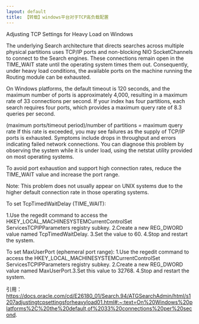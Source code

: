 ```yaml
---
layout: default
title: 【转载】windows平台对于TCP高负载配置
---
```


Adjusting TCP Settings for Heavy Load on Windows

The underlying Search architecture that directs searches across multiple physical partitions uses TCP/IP ports and non-blocking NIO SocketChannels to connect to the Search engines. These connections remain open in the TIME_WAIT state until the operating system times them out. Consequently, under heavy load conditions, the available ports on the machine running the Routing module can be exhausted.

On Windows platforms, the default timeout is 120 seconds, and the maximum number of ports is approximately 4,000, resulting in a maximum rate of 33 connections per second. If your index has four partitions, each search requires four ports, which provides a maximum query rate of 8.3 queries per second.

(maximum ports/timeout period)/number of partitions = maximum query rate
If this rate is exceeded, you may see failures as the supply of TCP/IP ports is exhausted. Symptoms include drops in throughput and errors indicating failed network connections. You can diagnose this problem by observing the system while it is under load, using the netstat utility provided on most operating systems.

To avoid port exhaustion and support high connection rates, reduce the TIME_WAIT value and increase the port range.

Note: This problem does not usually appear on UNIX systems due to the higher default connection rate in those operating systems.

To set TcpTimedWaitDelay (TIME_WAIT):

1.Use the regedit command to access the HKEY_LOCAL_MACHINESYSTEMCurrentControlSet ServicesTCPIPParameters registry subkey.
2.Create a new REG_DWORD value named TcpTimedWaitDelay.
3.Set the value to 60.
4.Stop and restart the system.

To set MaxUserPort (ephemeral port range):
1.Use the regedit command to access the HKEY_LOCAL_MACHINESYSTEMCurrentControlSet ServicesTCPIPParameters registry subkey.
2.Create a new REG_DWORD value named MaxUserPort.3.Set this value to 32768.
4.Stop and restart the system.

引用：https://docs.oracle.com/cd/E26180_01/Search.94/ATGSearchAdmin/html/s1207adjustingtcpsettingsforheavyload01.html#:~:text=On%20Windows%20platforms%2C%20the%20default,of%2033%20connections%20per%20second.